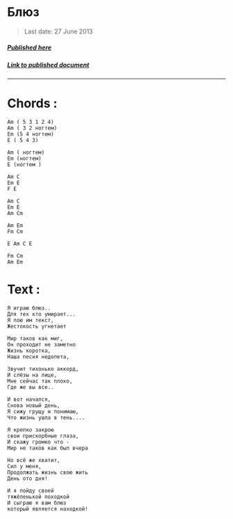 # Блюз

> Last date: 27 June 2013
##### [Published here](http://vk.com/zimnurov_mf)
##### [Link to published document](https://vk.com/wall-52918906_3)
___

# Chords : 

    Am ( 5 3 1 2 4)
    Am ( 3 2 ногтем)
    Em (5 4 ногтем)
    E ( 5 4 3)

    Am ( ногтем)
    Em (ногтем)
    E (ногтем )

    Am C
    Em E
    F E

    Am C
    Em E
    Am Cm

    Am Em
    Fm Cm

    E Am C E

    Fm Cm
    Am Em
    
# Text :

```
Я играю блюз..
Для тех кто умирает...
Я пою им текст,
Жестокость угнетает

Мир таков как миг,
Он проходит не заметно
Жизнь коротка,
Наша песня недопета,

Звучит тихонько аккорд,
И слёзы на лице,
Мне сейчас так плохо,
Где же вы все..

И вот начался,
Снова новый день,
Я сижу грущу и понимаю,
Что жизнь ушла в тень....

Я крепко закрою
свои прискорбные глаза,
И скажу громко что -
Мир не таков как был вчера

Но всё же хватит,
Сил у меня,
Продолжать жизнь свою жить
День ото дня!

И я пойду своей
тяжёленькой походкой
И сыграю я вам блюз
который является находкой!
```
